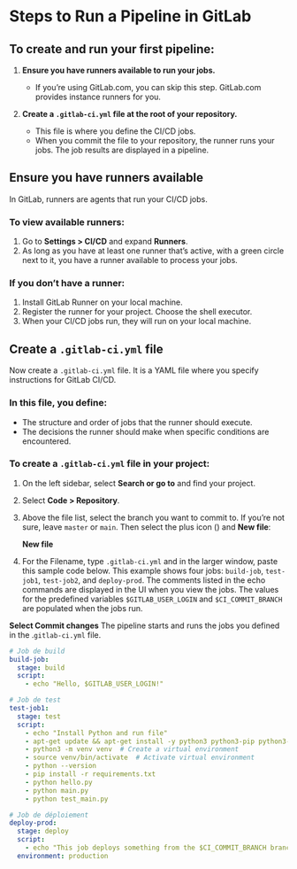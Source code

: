 # Steps to Run a Pipeline in GitLab

## To create and run your first pipeline:

1. **Ensure you have runners available to run your jobs.**

   - If you’re using GitLab.com, you can skip this step. GitLab.com provides instance runners for you.

2. **Create a `.gitlab-ci.yml` file at the root of your repository.**

   - This file is where you define the CI/CD jobs.
   - When you commit the file to your repository, the runner runs your jobs. The job results are displayed in a pipeline.

## Ensure you have runners available

In GitLab, runners are agents that run your CI/CD jobs.

### To view available runners:

1. Go to **Settings > CI/CD** and expand **Runners**.
2. As long as you have at least one runner that’s active, with a green circle next to it, you have a runner available to process your jobs.

### If you don’t have a runner:

1. Install GitLab Runner on your local machine.
2. Register the runner for your project. Choose the shell executor.
3. When your CI/CD jobs run, they will run on your local machine.

## Create a `.gitlab-ci.yml` file

Now create a `.gitlab-ci.yml` file. It is a YAML file where you specify instructions for GitLab CI/CD.

### In this file, you define:

- The structure and order of jobs that the runner should execute.
- The decisions the runner should make when specific conditions are encountered.

### To create a `.gitlab-ci.yml` file in your project:

1. On the left sidebar, select **Search or go to** and find your project.
2. Select **Code > Repository**.
3. Above the file list, select the branch you want to commit to. If you’re not sure, leave `master` or `main`. Then select the plus icon () and **New file**:

   **New file**

4. For the Filename, type `.gitlab-ci.yml` and in the larger window, paste this sample code below. This example shows four jobs: `build-job`, `test-job1`, `test-job2`, and `deploy-prod`. The comments listed in the echo commands are displayed in the UI when you view the jobs. The values for the predefined variables `$GITLAB_USER_LOGIN` and `$CI_COMMIT_BRANCH` are populated when the jobs run.

**Select Commit changes**
The pipeline starts and runs the jobs you defined in the .`gitlab-ci.yml` file.

```  yaml
# Job de build
build-job:
  stage: build
  script:
    - echo "Hello, $GITLAB_USER_LOGIN!"

# Job de test
test-job1:
  stage: test
  script:
    - echo "Install Python and run file"
    - apt-get update && apt-get install -y python3 python3-pip python3-venv
    - python3 -m venv venv  # Create a virtual environment 
    - source venv/bin/activate  # Activate virtual environment
    - python --version
    - pip install -r requirements.txt
    - python hello.py
    - python main.py
    - python test_main.py

# Job de déploiement
deploy-prod:
  stage: deploy
  script:
    - echo "This job deploys something from the $CI_COMMIT_BRANCH branch."
  environment: production

